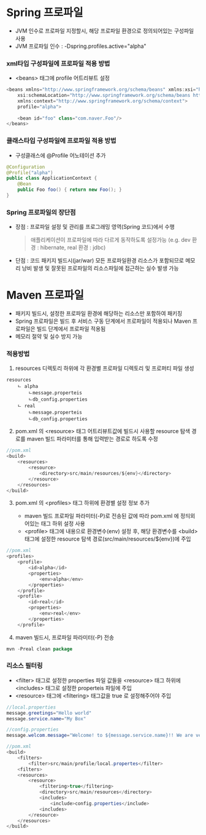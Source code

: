 # Spring 프로파일
* JVM 인수로 프로파일 지정할시, 해당 프로파일 환경으로 정의되어있는 구성파일 사용
* JVM 프로파일 인수 : -Dspring.profiles.active="alpha"

### xml타입 구성파일에 프로파일 적용 방법
* \<beans> 태그에 profile 어트리뷰트 설정
```java
<beans xmlns="http://www.springframework.org/schema/beans" xmlns:xsi="http://www.w3.org/2001/XMLSchema-instance"
	xsi:schemaLocation="http://www.springframework.org/schema/beans http://www.springframework.org/schema/beans/spring-beans.xsd"
	xmlns:context="http://www.springframework.org/schema/context">
	profile="alpha">
	
	<bean id="foo" class="com.naver.Foo"/>
</beans>
```

### 클래스타입 구성파일에 프로파일 적용 방법
* 구성클래스에 @Profile 어노테이션 추가
```java
@Configuration
@Profile("alpha")
public class ApplicationContext {	
	@Bean
	public Foo foo() { return new Foo(); }
}
```

### Spring 프로파일의 장단점
* 장점 : 프로파일 설정 및 관리를 프로그래밍 영역(Spring 코드)에서 수행
	> 애플리케이션이 프로파일에 따라 다르게 동작하도록 설정가능 (e.g. dev 환경 : hibernate, real 환경 : jdbc) 
* 단점 : 코드 패키지 빌드시(jar/war) 모든 프로파일환경 리소스가 포함되므로 메모리 낭비 발생 및 잘못된 프로파일의 리소스파일에 접근하는 실수 발생 가능

# Maven 프로파일
* 패키지 빌드시, 설정한 프로파일 환경에 해당하는 리소스만 포함하여 패키징
* Spring 프로파일은 빌드 후 서비스 구동 단계에서 프로파일이 적용되나 Maven 프로파일은 빌드 단계에서 프로파일 적용됨
* 메모리 절약 및 실수 방지 가능

### 적용방법
1. resources 디렉토리 하위에 각 환경별 프로파일 디렉토리 및 프로퍼티 파일 생성
```
resources
	ㄴ alpha
		ㄴmessage.properteis
		ㄴdb_config.properties 
	ㄴ real
		ㄴmessage.properteis
		ㄴdb_config.properties
```
2. pom.xml 의 \<resource> 태그 <directory> 어트리뷰트값에 빌드시 사용할 resource 탐색 경로를 maven 빌드 파라미터를 통해 입력받는 경로로 하도록 수정
```java
//pom.xml
<build>
	<resources>
		<resource>
			<directory>src/main/resources/${env}</directory>  
		</resource>
	</resources>
</build>
```
3. pom.xml 의 \<profiles> 태그 하위에 환경별 <profile> 설정 정보 추가
	* maven 빌드 프로파일 파라미터(-P)로 전송된 값에 따라 pom.xml 에 정듸외어있는 <profiles> 태그 하위 <profile> 설정 사용
	* \<profile> 태그에 <properties> 내용으로 환경변수(env) 설정 후, 해당 환경변수를 \<build> 태그에 설정한 resource 탐색 경로(src/main/resources/${env})에 주입 
```java
//pom.xml
<profiles>
	<profile>
		<id>alpha</id>
		<properties>
			<env>alpha</env>
		</properties>
	</profile>
	<profile>
		<id>real</id>
		<properties>
			<env>real</env>
		</properties>
	</profile>
```

4. maven 빌드시, 프로파일 파라미터(-P) 전송
```java
mvn -Preal clean package
```

### 리소스 필터링
* \<filter> 태그로 설정한 properties 파일 값들을 \<resource> 태그 하위에 \<includes> 태그로 설정한 properteis 파일에 주입
* \<resource> 태그에 \<filtering> 태그값을 true 로 설정해주어야 주입

```java
//local.properties
message.greetings="Hello world"
message.service.name="My Box"

//config.properties
message.welcom.message="Welcome! to ${message.service.name}!! We are very happty to meet you. ${message.greetings}

//pom.xml
<build>
	<filters>
		<filter>src/main/profile/local.propertes</filter>
	<filters>
	<resources>
		<resource>
			<filtering>true</filtering>
			<directory>src/main/resources</directory>
			<includes>
				<include>config.properties</include>
			<includes>
		</resource>
	</resources>
</build>
```